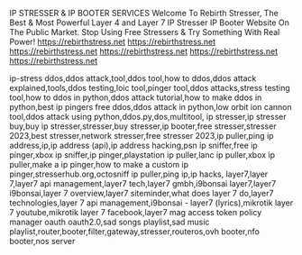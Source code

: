IP STRESSER & IP BOOTER SERVICES Welcome To Rebirth Stresser, The Best & Most Powerful Layer 4 and Layer 7 IP Stresser IP Booter Website On The Public Market. Stop Using Free Stressers & Try Something With Real Power! https://rebirthstress.net https://rebirthstress.net https://rebirthstress.net https://rebirthstress.net https://rebirthstress.net https://rebirthstress.net

ip-stress
ddos,ddos attack,tool,ddos tool,how to ddos,ddos attack explained,tools,ddos testing,loic tool,pinger tool,ddos attacks,stress testing tool,how to ddos in python,ddos attack tutorial,how to make ddos in python,best ip pingers free ddos,ddos attack in python,low orbit ion cannon tool,ddos attack using python,ddos.py,dos,multitool, ip stresser,ip stresser buy,buy ip stresser,stresser,buy stresser,ip booter,free stresser,stresser 2023,best stresser,network stresser,free stresser 2023,ip puller,ping ip address,ip,ip address (api),ip address hacking,psn ip sniffer,free ip pinger,xbox ip sniffer,ip pinger,playstation ip puller,lanc ip puller,xbox ip puller,make a ip pinger,how to make a custom ip pinger,stresserhub.org,octosniff ip puller,ping ip,ip hacks, layer7,layer 7,layer7 api management,layer7 tech,layer7 gmbh,i9bonsai layer7,layer7 i9bonsai,layer 7 overview,layer7 siteminder,what does layer 7 do,layer7 technologies,layer 7 api management,i9bonsai - layer7 (lyrics),mikrotik layer 7 youtube,mikrotik layer 7 facebook,layer7 mag access token policy manager oauth oauth2.0,sad songs playlist,sad music playlist,router,booter,filter,gateway,stresser,routeros,ovh booter,nfo booter,nos server
